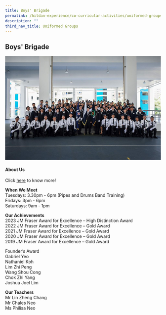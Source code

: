 ```yaml
---
title: Boys' Brigade
permalink: /hildan-experience/co-curricular-activities/uniformed-groups/boys-brigade/
description: ""
third_nav_title: Uniformed Groups
---
```

Boys' Brigade
-------------


![](/images/CCA/BB.jpg)


#### About Us

Click&nbsp;[here](/files/CCA/_BB%20Presentation%202020.pdf)&nbsp;to know more!

**When We Meet** <br>
Tuesdays: 3.30pm - 6pm (Pipes and Drums Band Training)<br>
Fridays: 3pm - 6pm<br>
Saturdays: 9am - 1pm<br>


**Our Achievements**<br>
2023 JM Fraser Award for Excellence  – High Distinction Award<br>
2022 JM Fraser Award for Excellence – Gold Award<br>
2021 JM Fraser Award for Excellence – Gold Award<br>
2020 JM Fraser Award for Excellence – Gold Award<br>
2019 JM Fraser Award for Excellence – Gold Award <br>

Founder’s Award <br>
Gabriel Yeo<br>
Nathaniel Koh<br>
Lim Zhi Peng<br> 
Wang Shou Cong<br> 
Chok Zhi Yang<br> 
Joshua Joel Lim <br>

**Our Teachers** <br>
Mr Lin Zheng Chang  <br>
Mr Chales Neo <br> 
Ms Philisa Neo<br>

